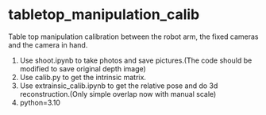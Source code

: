 # tabletop_manipulation_calib
Table top manipulation calibration between the robot arm, the fixed cameras and the camera in hand.

1. Use shoot.ipynb to take photos and save pictures.(The code should be modified to save original depth image)
2. Use calib.py to get the intrinsic matrix.
3. Use extrainsic_calib.ipynb to get the relative pose and do 3d reconstruction.(Only simple overlap now with manual scale)
4. python=3.10
